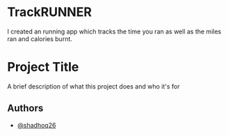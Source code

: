# TrackRUNNER
I created an running app which tracks the time you ran as well as the miles ran and calories burnt.
# Project Title

A brief description of what this project does and who it's for


## Authors

- [@shadhoq26](https://www.github.com/@shadhoq26)
